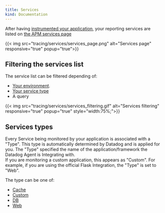 ```yaml
---
title: Services
kind: Documentation
---
```


After having [instrumented your application](/tracing/languages), your reporting services are listed on [the APM services page](https://app.datadoghq.com/apm/services)

{{< img src="tracing/services/services_page.png" alt="Services page" responsive="true" popup="true">}}


## Filtering the services list

The service list can be filtered depending of:

* [Your environment](/tracing/miscellaneous/environment).
* [Your service type](/tracing/miscellaneous/terminology/#type)
* A query

{{< img src="tracing/services/services_filtering.gif" alt="Services filtering" responsive="true" popup="true" style="width:75%;">}}

## Services types

Every Service being monitored by your application is associated with a "Type". This type is automatically determined by Datadog and is applied for you. The "Type" specified the name of the application/framework the Datadog Agent is Integrating with.  
If you are monitoring a custom application, this appears as "Custom". For example, if you are using the official Flask Integration, the "Type" is set to "Web".

The type can be one of:

*  [Cache](/tracing/services/cache)
*  [Custom](/tracing/services/custom)
*  [DB](/tracing/services/db)
*  [Web](/tracing/services/web)
